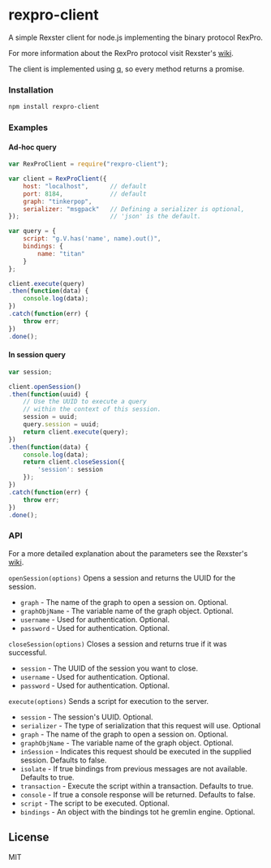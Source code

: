# rexpro-client

A simple Rexster client for node.js implementing the binary protocol RexPro.

For more information about the RexPro protocol visit Rexster's [wiki].

The client is implemented using [q], so every method returns a promise.

### Installation

```sh
npm install rexpro-client
```
### Examples

#### Ad-hoc query

``` javascript
var RexProClient = require("rexpro-client");

var client = RexProClient({
    host: "localhost",      // default
    port: 8184,             // default
    graph: "tinkerpop",
    serializer: "msgpack"   // Defining a serializer is optional,
});                         // 'json' is the default.

var query = {
    script: "g.V.has('name', name).out()",
    bindings: {
        name: "titan"
    }
};

client.execute(query)
.then(function(data) {
    console.log(data);
})
.catch(function(err) {
    throw err;
})
.done();

```

#### In session query

``` javascript
var session;

client.openSession()
.then(function(uuid) {
    // Use the UUID to execute a query
    // within the context of this session.
    session = uuid;
    query.session = uuid;
    return client.execute(query);
})
.then(function(data) {
    console.log(data);
    return client.closeSession({
        'session': session
    });
})
.catch(function(err) {
    throw err;
})
.done();

```

### API

For a more detailed explanation about the parameters see the Rexster's [wiki].

`openSession(options)`  Opens a session and returns the UUID for the session. 
- `graph` - The name of the graph to open a session on. Optional.
- `graphObjName` - The variable name of the graph object. Optional.
- `username` - Used for authentication. Optional.
- `password` - Used for authentication. Optional.

`closeSession(options)` Closes a session and returns true if it was successful.
- `session` - The UUID of the session you want to close.
- `username` - Used for authentication. Optional.
- `password` - Used for authentication. Optional.

`execute(options)` Sends a script for execution to the server.
- `session` - The session's UUID. Optional.
- `serializer` - The type of serialization that this request will use. Optional
- `graph` - The name of the graph to open a session on. Optional.
- `graphObjName` - The variable name of the graph object. Optional.
- `inSession` - Indicates this request should be executed in the supplied session. Defaults to false.
- `isolate` - If true bindings from previous messages are not available. Defaults to true.
- `transaction` - Execute the script within a transaction. Defaults to true.
- `console` - If true a console response will be returned. Defaults to false.
- `script` - The script to be executed. Optional.
- `bindings` - An object with the bindings tot he gremlin engine. Optional.



License
---
MIT

[wiki]:https://github.com/tinkerpop/rexster/wiki/RexPro
[q]:https://github.com/kriskowal/q
